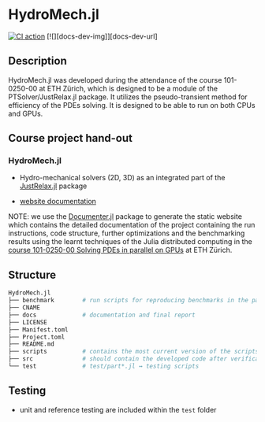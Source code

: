 # HydroMech.jl

[![CI action](https://github.com/youwuyou/HydroMech.jl/actions/workflows/ci.yml/badge.svg)](https://github.com/youwuyou/HydroMech.jl/actions/workflows/ci.yml) [![][docs-dev-img]][docs-dev-url]


## Description

HydroMech.jl was developed during the attendance of the course 101-0250-00 at ETH Zürich, which is designed to be a module of the PTSolver/JustRelax.jl package. It utilizes the pseudo-transient method for efficiency of the PDEs solving. It is designed to be able to run on both CPUs and GPUs.


## Course project hand-out

### HydroMech.jl

- Hydro-mechanical solvers (2D, 3D) as an integrated part of the [JustRelax.jl](https://github.com/PTsolvers/JustRelax.jl) package

- [website documentation](http://justrelax-framework.org/dev/)

NOTE: we use the [Documenter.jl](https://github.com/JuliaDocs/Documenter.jl) package to generate the static website which contains the detailed documentation of the project containing the run instructions, code structure, further optimizations and the benchmarking results using the learnt techniques of the Julia distributed computing in the [course 101-0250-00 Solving PDEs in parallel on GPUs](https://github.com/eth-vaw-glaciology/course-101-0250-00) at ETH Zürich.




## Structure

```bash
HydroMech.jl
├── benchmark        # run scripts for reproducing benchmarks in the paper
├── CNAME
├── docs             # documentation and final report
├── LICENSE
├── Manifest.toml
├── Project.toml
├── README.md
├── scripts          # contains the most current version of the scripts in development
├── src              # should contain the developed code after verification of the correctness
└── test             # test/part*.jl ↔ testing scripts
```


## Testing

- unit and reference testing are included within the `test` folder


